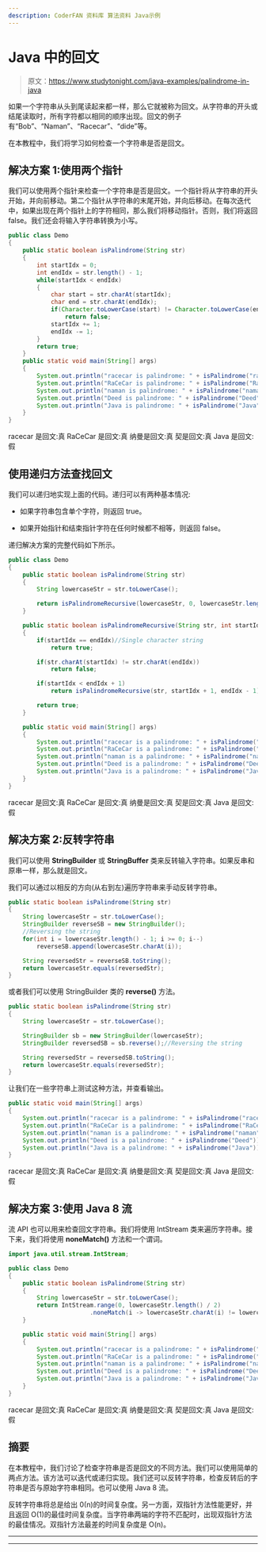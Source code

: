 ```yaml
---
description: CoderFAN 资料库 算法资料 Java示例
---
```


# Java 中的回文

> 原文：<https://www.studytonight.com/java-examples/palindrome-in-java>

如果一个字符串从头到尾读起来都一样，那么它就被称为回文。从字符串的开头或结尾读取时，所有字符都以相同的顺序出现。回文的例子有“Bob”、“Naman”、“Racecar”、“dide”等。

在本教程中，我们将学习如何检查一个字符串是否是回文。

## 解决方案 1:使用两个指针

我们可以使用两个指针来检查一个字符串是否是回文。一个指针将从字符串的开头开始，并向前移动。第二个指针从字符串的末尾开始，并向后移动。在每次迭代中，如果出现在两个指针上的字符相同，那么我们将移动指针。否则，我们将返回 false。我们还会将输入字符串转换为小写。

```java
public class Demo
{
	public static boolean isPalindrome(String str)
	{
		int startIdx = 0;
		int endIdx = str.length() - 1;		
		while(startIdx < endIdx)
		{
			char start = str.charAt(startIdx);
			char end = str.charAt(endIdx);
			if(Character.toLowerCase(start) != Character.toLowerCase(end))
				return false;
			startIdx += 1;
			endIdx -= 1;
		}
		return true;
	}	
	public static void main(String[] args)
	{
		System.out.println("racecar is palindrome: " + isPalindrome("racecar"));
		System.out.println("RaCeCar is palindrome: " + isPalindrome("RaCeCar"));
		System.out.println("naman is palindrome: " + isPalindrome("naman"));
		System.out.println("Deed is palindrome: " + isPalindrome("Deed"));
		System.out.println("Java is palindrome: " + isPalindrome("Java"));
	}
}
```

racecar 是回文:真
RaCeCar 是回文:真
纳曼是回文:真
契是回文:真
Java 是回文:假

## 使用递归方法查找回文

我们可以递归地实现上面的代码。递归可以有两种基本情况:

*   如果字符串包含单个字符，则返回 true。

*   如果开始指针和结束指针字符在任何时候都不相等，则返回 false。

递归解决方案的完整代码如下所示。

```java
public class Demo
{
	public static boolean isPalindrome(String str)
	{
		String lowercaseStr = str.toLowerCase();

		return isPalindromeRecursive(lowercaseStr, 0, lowercaseStr.length() - 1);
	}

	public static boolean isPalindromeRecursive(String str, int startIdx, int endIdx)
	{
		if(startIdx == endIdx)//Single character string
			return true;

		if(str.charAt(startIdx) != str.charAt(endIdx))
			return false;

		if(startIdx < endIdx + 1)
			return isPalindromeRecursive(str, startIdx + 1, endIdx - 1);

		return true;
	}

	public static void main(String[] args)
	{
		System.out.println("racecar is a palindrome: " + isPalindrome("racecar"));
		System.out.println("RaCeCar is a palindrome: " + isPalindrome("RaCeCar"));
		System.out.println("naman is a palindrome: " + isPalindrome("naman"));
		System.out.println("Deed is a palindrome: " + isPalindrome("Deed"));
		System.out.println("Java is a palindrome: " + isPalindrome("Java"));
	}
}
```

racecar 是回文:真
RaCeCar 是回文:真
纳曼是回文:真
契是回文:真
Java 是回文:假

## 解决方案 2:反转字符串

我们可以使用 **StringBuilder** 或 **StringBuffer** 类来反转输入字符串。如果反串和原串一样，那么就是回文。

我们可以通过以相反的方向(从右到左)遍历字符串来手动反转字符串。

```java
public static boolean isPalindrome(String str)
{
	String lowercaseStr = str.toLowerCase();
	StringBuilder reverseSB = new StringBuilder();
	//Reversing the string
	for(int i = lowercaseStr.length() - 1; i >= 0; i--)
		reverseSB.append(lowercaseStr.charAt(i));

	String reversedStr = reverseSB.toString();
	return lowercaseStr.equals(reversedStr);
}
```

或者我们可以使用 StringBuilder 类的 **reverse()** 方法。

```java
public static boolean isPalindrome(String str)
{
	String lowercaseStr = str.toLowerCase();

	StringBuilder sb = new StringBuilder(lowercaseStr);
	StringBuilder reversedSB = sb.reverse();//Reversing the string

	String reversedStr = reversedSB.toString();
	return lowercaseStr.equals(reversedStr);
}
```

让我们在一些字符串上测试这种方法，并查看输出。

```java
public static void main(String[] args)
{
	System.out.println("racecar is a palindrome: " + isPalindrome("racecar"));
	System.out.println("RaCeCar is a palindrome: " + isPalindrome("RaCeCar"));
	System.out.println("naman is a palindrome: " + isPalindrome("naman"));
	System.out.println("Deed is a palindrome: " + isPalindrome("Deed"));
	System.out.println("Java is a palindrome: " + isPalindrome("Java"));
}
```

racecar 是回文:真
RaCeCar 是回文:真
纳曼是回文:真
契是回文:真
Java 是回文:假

## 解决方案 3:使用 Java 8 流

流 API 也可以用来检查回文字符串。我们将使用 IntStream 类来遍历字符串。接下来，我们将使用 **noneMatch()** 方法和一个谓词。

```java
import java.util.stream.IntStream;

public class Demo
{
	public static boolean isPalindrome(String str)
	{
		String lowercaseStr = str.toLowerCase();
		return IntStream.range(0, lowercaseStr.length() / 2)
					   .noneMatch(i -> lowercaseStr.charAt(i) != lowercaseStr.charAt(lowercaseStr.length() - i - 1));
	}

	public static void main(String[] args)
	{
		System.out.println("racecar is a palindrome: " + isPalindrome("racecar"));
		System.out.println("RaCeCar is a palindrome: " + isPalindrome("RaCeCar"));
		System.out.println("naman is a palindrome: " + isPalindrome("naman"));
		System.out.println("Deed is a palindrome: " + isPalindrome("Deed"));
		System.out.println("Java is a palindrome: " + isPalindrome("Java"));
	}
}
```

racecar 是回文:真
RaCeCar 是回文:真
纳曼是回文:真
契是回文:真
Java 是回文:假

## 摘要

在本教程中，我们讨论了检查字符串是否是回文的不同方法。我们可以使用简单的两点方法。该方法可以迭代或递归实现。我们还可以反转字符串，检查反转后的字符串是否与原始字符串相同。也可以使用 Java 8 流。

反转字符串将总是给出 0(n)的时间复杂度。另一方面，双指针方法性能更好，并且返回 O(1)的最佳时间复杂度。当字符串两端的字符不匹配时，出现双指针方法的最佳情况。双指针方法最差的时间复杂度是 O(n)。

* * *

* * *